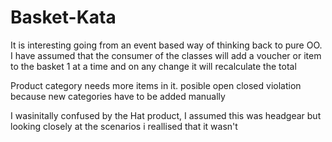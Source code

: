 # Basket-Kata

It is interesting going from an event based way of thinking back to pure OO.
I have assumed that the consumer of the classes will add a voucher or item to the basket 1 at a time and on any change it will recalculate the total 


Product category needs more items in it. posible open closed violation because new categories have to be added manually

I wasinitally confused by the Hat product, I assumed this was headgear but looking closely at the scenarios i reallised that it wasn't 
